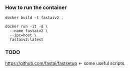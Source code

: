 ### How to run the container
```
docker build -t fastaiv2 .

docker run -it -d \ 
  --name fastaiv2 \
  --ipc=host \
  fastaiv2:latest
```

### TODO
https://github.com/fastai/fastsetup <- some useful scripts.
